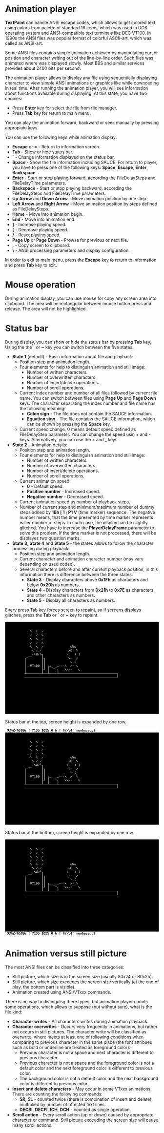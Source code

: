 # Animation player

**TextPaint** can handle ANSI escape codes, which allows to get colored text using colors from palette of standard 16 items, which was used in DOS operating system and ANSI\-compatible text terminals like DEC VT100\. In 1990s the ANSI files was popular format of colorful ASCII\-art, which was called as ANSI\-art\.

Some ANSI files contains simple animation achieved by manipulating cursor position and character writing out of the line\-by\-line order\. Such files was animated where was displayed slowly\. Most BBS and similar services provides about 2400 bits per second\.

The animation player allows to display any file using sequentially displaying character to view simple ANSI animations or graphics like while downoading in real time\. After running the animation player, you will see information about functions available during displaying\. At this state, you have two choices:


* Press **Enter** key for select the file from file manager\.
* Press **Tab** key for return to main menu\.

You can play the animation forward, backward or seek manually by pressing appropiate keys\.

You can use the following keys while animation display:


* **Escape** or **=** \- Return to information screen\.
* **Tab** \- Show or hide status bar\.
* **\`** \- Change information displayed on the status bar\.
* **Space** \- Show the file information including SAUCE\. For return to player, you have to press one of the following keys: **Space**, **Escape**, **Enter**, **Backspace**\.
* **Enter** \- Start or stop playing forward, according the FileDelaySteps and FileDelayTime parameters\.
* **Backspace** \- Start or stop playing backward, according the FileDelaySteps and FileDelayTime parameters\.
* **Up Arrow** and **Down Arrow** \- Move animation position by one step\.
* **Left Arrow** and **Right Arrow** \- Move animation position by steps defined as FileDelaySteps\.
* **Home** \- Move into animation begin\.
* **End** \- Move into animation end\.
* **\]** \- Increase playing speed\.
* **\[** \- Decrease playing speed\.
* **/** \- Reset playing speed\.
* **Page Up** or **Page Down** \- Prowse for previous or next file\.
* **,** \- Copy screen to clipboard\.
* **\\** \- ANSI processing parameters and display configuration\.

In order to exit to main menu, press the **Escape** key to return to information and press **Tab** key to exit\.

# Mouse operation

During animation display, you can use mouse for copy any screen area into clipboard\. The area will be rectangular between mouse button press and release\. The area will not be highlighted\.

# Status bar

During display, you can show or hide the status bar by pressing **Tab** key, Using the the **\`** or **~** key you can switch between the five states\.


* **State 1** \(default\) \- Basic information about file and playback:
  * Position step and animation length\.
  * Four elements for help to distinguish animation and still image:
    * Number of written characters\.
    * Number of overwritten characters\.
    * Number of insert/delete operations\.
    * Number of scroll operations\.
  * Current index number and number of all files followed by current file name\. You can switch between files using **Page Up** and **Page Down** keys\. The character separating the index number and file name has the following meaning:
    * **Colon sign** \- The file does not contain the SAUCE information\.
    * **Equation sign** \- The file contains the SAUCE information, which can be shown by pressing the **Space** key\.
  * Current speed change, 0 means default speed defined as FileDelayStep parameter\. You can change the speed usin \+ and \- keys\. Alternatively, you can use the = and \_ keys\.
* **State 2** \- Animation details:
  * Position step and animation length\.
  * Four elements for help to distinguish animation and still image:
    * Number of written characters\.
    * Number of overwritten characters\.
    * Number of insert/delete operations\.
    * Number of scroll operations\.
  * Current animation speed:
    * **0** \- Default speed\.
    * **Positive number** \- Increased speed\.
    * **Negative number** \- Decreased speed\.
  * Current animation speed as number of playback steps\.
  * Number of current step and minimum/maximum number of dummy steps added by **1Bh \[ 1 ; P1 V** \(time marker\) sequence\. The negative number means, that the time presented by time marker represents ealier number of steps\. In such case, the display can be slightly glitched\. You have to increase the **PlayerDelayFrame** parameter to solve this problem\. If the time marker is not processed, there will be displayes two question marks\.
* **State 3**, **State 4** and **State 5** \- the states allows to follow the character processing during playback:
  * Position step and animation length\.
  * Current character and animation character number \(may vary depending on used codec\)\.
  * Several characters before and after current playback position, in this information there is difference between the three states:
    * **State 3** \- Display characters above **0x1Fh** as characters and below **0x20h** as numbers\.
    * **State 4** \- Display characters from **0x21h** to **0x7E** as characters and other characters as numbers\.
    * **State 5** \- Display all characters as numbers\.

Every press Tab key forces screen to repaint, so if screens displays glitches, press the **Tab** or **\`** or **~** key to repaint\.

![](readme_pics/player/player1.png "")

Status bar at the top, screen height is expanded by one row\.

![](readme_pics/player/player2.png "")

Status bar at the bottom, screen height is expanded by one row\.

![](readme_pics/player/player3.png "")

# Animation versus still picture

The most ANSI files can be classified into three categories:


* Still picture, which size is in the screen size \(usually 80x24 or 80x25\)\.
* Still picture, which size exceedes the screen size vertically \(at the end of play, the bottom part is visible\)\.
* Animation created using ANSI/VTxxx commands\.

There is no way to distinguisg there types, but animation player counts some operations, which allows to suppose \(but without sure\), what is the file kind:


* **Character writes** \- All characters writes during animation playback\.
* **Character overwrites** \- Occurs very frequently in animations, but rather not occurs in still pictures\. The character write will be classified as overwrite, where meets at least one of following conditions when comparing to previous character in the same place \(the font attribues such as bold or underline are treated as foreground color\):
  * Previous character is not a space and next character is different to previous character\.
  * Previous character is not a space and the foreground color is not a default color and the next foreground color is different to previous color\.
  * The background color is not a default color and the next background color is different to previous color\.
* **Insert and delete characters** \- May occur in some VTxxx animations\. There are counting the following commands:
  * **SR**, **SL** \- counted twice \(there is combination of insert and delete\), multiplied by number of affected text lines\.
  * **DECBI**, **DECFI**, **ICH**, **DCH** \- counted as single operation\.
* **Scroll action** \- Every scroll action \(up or down\) caused by appropriate character or command\. Still picture exceeding the screen size will cause many scroll actions\.




